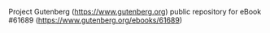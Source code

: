 Project Gutenberg (https://www.gutenberg.org) public repository for eBook #61689 (https://www.gutenberg.org/ebooks/61689)
